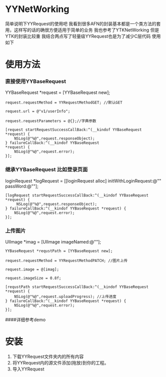 # YYNetWorking

简单说明下YYRequest的使用吧 我看到很多AFN的封装基本都是一个类方法的套用，这样写的话的确很方便适用于简单的业务
我也参考了YTKNetWorking 但是YTK的封装比较重 我结合两点写了轻量级YYRequest也是为了减少C层代码 使用如下


# 使用方法

### 直接使用YYBaseRequest
YYBaseRequest *request = [YYBaseRequest new];

    request.requestMethod = YYRequestMethodGET; //默认GET
    
    request.url = @"v1/userInfo";
    
    request.requestParameters = @{};//字典参数
    
    [request startRequestSuccessCallBack:^(__kindof YYBaseRequest *request) {
        NSLog(@"%@",request.responseObject);
    } failureCallBack:^(__kindof YYBaseRequest 
    *request) {
        NSLog(@"%@",request.error);
	}];


### 继承YYBaseRequest  比如登录页面
loginRequest *logRequest = [[loginRequest alloc] initWithLoginRequest:@"" passWord:@""];

    [logRequest startRequestSuccessCallBack:^(__kindof YYBaseRequest *request) {
         NSLog(@"%@",request.responseObject);
    } failureCallBack:^(__kindof YYBaseRequest *request) {
        NSLog(@"%@",request.error);
    }];

### 上传图片 
UIImage *imag = [UIImage imageNamed:@""];

    YYBaseRequest *requstPath = [YYBaseRequest new];
    
    request.requestMethod = YYRequestMethodPATCH; //图片上传
    
    request.image = @[imag];
    
    request.imageSize = 0.8f;
    
    [requstPath startRequestSuccessCallBack:^(__kindof YYBaseRequest *request) {
        NSLog(@"%@",request.uploadProgress); //上传进度
    } failureCallBack:^(__kindof YYBaseRequest *request) {
        NSLog(@"%@",request.error);
    }];

####详细参考demo

# 安装
1. 下载YYRequest文件夹内的所有内容
2. 将YYRequest内的源文件添加(拖放)到你的工程。
3. 导入YYRequest
